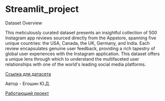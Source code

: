 # Streamlit_project

Dataset Overview

This meticulously curated dataset presents an insightful collection of 500 Instagram app reviews sourced directly from the Appstore, spanning five unique countries: the USA, Canada, the UK, Germany, and India. Each review encapsulates genuine user feedback, providing a rich tapestry of global user experiences with the Instagram application. This dataset offers a unique lens through which to understand the multifaceted user relationships with one of the world's leading social media platforms.

[Ссылка для датасета](https://www.kaggle.com/datasets/kanchana1990/instagram-ratings-and-reviews-appstore) 

Автор - Егошин Ю.Д.

[Работающий проект]()
